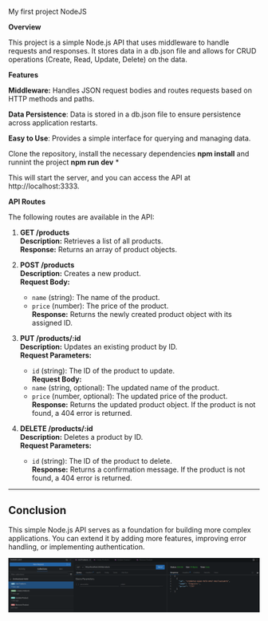 My first project NodeJS

**Overview**

This project is a simple Node.js API that uses middleware to handle requests and responses. It stores data in a db.json file and allows for CRUD operations (Create, Read, Update, Delete) on the data.

**Features**

**Middleware:** Handles JSON request bodies and routes requests based on HTTP methods and paths.

**Data Persistence**: Data is stored in a db.json file to ensure persistence across application restarts.

**Easy to Use**: Provides a simple interface for querying and managing data.

Clone the repository, install the necessary dependencies **npm install**  and runnint the project **npm run dev**
*

This will start the server, and you can access the API at http://localhost:3333.

**API Routes**

The following routes are available in the API:

1. **GET /products**  
   **Description:** Retrieves a list of all products.  
   **Response:** Returns an array of product objects.

2. **POST /products**  
   **Description:** Creates a new product.  
   **Request Body:**  
   - `name` (string): The name of the product.  
   - `price` (number): The price of the product.  
   **Response:** Returns the newly created product object with its assigned ID.

3. **PUT /products/:id**  
   **Description:** Updates an existing product by ID.  
   **Request Parameters:**  
   - `id` (string): The ID of the product to update.  
   **Request Body:**  
   - `name` (string, optional): The updated name of the product.  
   - `price` (number, optional): The updated price of the product.  
   **Response:** Returns the updated product object. If the product is not found, a 404 error is returned.

4. **DELETE /products/:id**  
   **Description:** Deletes a product by ID.  
   **Request Parameters:**  
   - `id` (string): The ID of the product to delete.  
   **Response:** Returns a confirmation message. If the product is not found, a 404 error is returned.

---

## Conclusion
This simple Node.js API serves as a foundation for building more complex applications. You can extend it by adding more features, improving error handling, or implementing authentication.

![Example Requisition API](./images/image.png)
